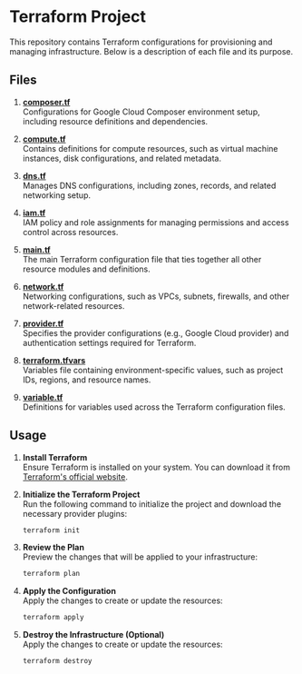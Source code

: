 # Terraform Project

This repository contains Terraform configurations for provisioning and managing infrastructure. Below is a description of each file and its purpose.

## Files

1. **[composer.tf](./composer.tf)**  
   Configurations for Google Cloud Composer environment setup, including resource definitions and dependencies.

2. **[compute.tf](./compute.tf)**  
   Contains definitions for compute resources, such as virtual machine instances, disk configurations, and related metadata.

3. **[dns.tf](./dns.tf)**  
   Manages DNS configurations, including zones, records, and related networking setup.

4. **[iam.tf](./iam.tf)**  
   IAM policy and role assignments for managing permissions and access control across resources.

5. **[main.tf](./main.tf)**  
   The main Terraform configuration file that ties together all other resource modules and definitions.

6. **[network.tf](./network.tf)**  
   Networking configurations, such as VPCs, subnets, firewalls, and other network-related resources.

7. **[provider.tf](./provider.tf)**  
   Specifies the provider configurations (e.g., Google Cloud provider) and authentication settings required for Terraform.

8. **[terraform.tfvars](./terraform.tfvars)**  
   Variables file containing environment-specific values, such as project IDs, regions, and resource names.

9. **[variable.tf](./variable.tf)**  
   Definitions for variables used across the Terraform configuration files.

## Usage

1. **Install Terraform**  
   Ensure Terraform is installed on your system. You can download it from [Terraform's official website](https://www.terraform.io/downloads.html).

2. **Initialize the Terraform Project**  
   Run the following command to initialize the project and download the necessary provider plugins:
   ```bash
   terraform init
   ```

3. **Review the Plan**  
   Preview the changes that will be applied to your infrastructure:
   ```bash
   terraform plan
   ```
4. **Apply the Configuration**  
   Apply the changes to create or update the resources:
   ```bash
   terraform apply
   ```
5. **Destroy the Infrastructure (Optional)**  
   Apply the changes to create or update the resources:
   ```bash
   terraform destroy
   ```